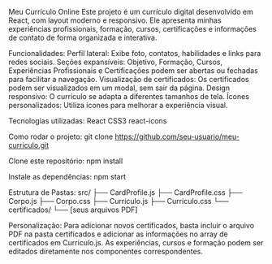 Meu Currículo Online
Este projeto é um currículo digital desenvolvido em React, com layout moderno e responsivo. Ele apresenta minhas experiências profissionais, formação, cursos, certificações e informações de contato de forma organizada e interativa.

Funcionalidades:
Perfil lateral: Exibe foto, contatos, habilidades e links para redes sociais.
Seções expansíveis: Objetivo, Formação, Cursos, Experiências Profissionais e Certificações podem ser abertas ou fechadas para facilitar a navegação.
Visualização de certificados: Os certificados podem ser visualizados em um modal, sem sair da página.
Design responsivo: O currículo se adapta a diferentes tamanhos de tela.
Ícones personalizados: Utiliza ícones para melhorar a experiência visual.

Tecnologias utilizadas:
React
CSS3
react-icons

Como rodar o projeto:
git clone https://github.com/seu-usuario/meu-curriculo.git

Clone este repositório:
npm install

Instale as dependências:
npm start        

Estrutura de Pastas:
src/
├── CardProfile.js
├── CardProfile.css
├── Corpo.js
├── Corpo.css
├── Curriculo.js
├── Curriculo.css
└── certificados/
    └── [seus arquivos PDF]
    
Personalização:
Para adicionar novos certificados, basta incluir o arquivo PDF na pasta certificados e adicionar as informações no array de certificados em Curriculo.js.
As experiências, cursos e formação podem ser editados diretamente nos componentes correspondentes.
